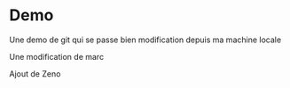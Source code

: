 # Demo
Une demo de git qui se passe bien
modification depuis ma machine locale

Une modification de marc

Ajout de Zeno

